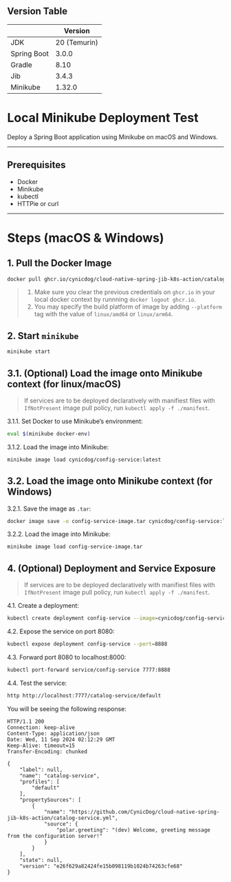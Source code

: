 ## Version Table 

|             |Version|
|-------------|--------------|
| JDK        | 20 (Temurin) |
| Spring Boot | 3.0.0        |
| Gradle      | 8.10         |
| Jib         | 3.4.3        |
| Minikube    | 1.32.0      |

# Local Minikube Deployment Test

Deploy a Spring Boot application using Minikube on macOS and Windows.

---

## Prerequisites

- Docker
- Minikube
- kubectl
- HTTPie or curl

---

# Steps (macOS & Windows)

## 1. Pull the Docker Image
```bash
docker pull ghcr.io/cynicdog/cloud-native-spring-jib-k8s-action/catalog-service:latest
```
> 1. Make sure you clear the previous credentials on `ghcr.io` in your local docker context by runnning `docker logout ghcr.io`.
> 2. You may specify the build platform of image by adding `--platform` tag with the value of `linux/amd64` or `linux/arm64`. 

## 2. Start `minikube` 
```bash
minikube start
```

## 3.1. (Optional) Load the image onto Minikube context (for linux/macOS)
> If services are to be deployed declaratively with manifiest files with `IfNotPresent` image pull policy, run `kubectl apply -f ./manifest`. 

3.1.1. Set Docker to use Minikube’s environment:
```bash
eval $(minikube docker-env)
```

3.1.2. Load the image into Minikube:
```bash
minikube image load cynicdog/config-service:latest
```

## 3.2. Load the image onto Minikube context (for Windows)

3.2.1. Save the image as `.tar`:
```bash
docker image save -o config-service-image.tar cynicdog/config-service:latest
```

3.2.2. Load the image into Minikube:
```bash
minikube image load config-service-image.tar
```

## 4. (Optional) Deployment and Service Exposure
> If services are to be deployed declaratively with manifiest files with `IfNotPresent` image pull policy, run `kubectl apply -f ./manifest`. 

4.1. Create a deployment:
```bash
kubectl create deployment config-service --image=cynicdog/config-service:latest
```

4.2. Expose the service on port 8080:
```bash
kubectl expose deployment config-service --port=8888
```

4.3. Forward port 8080 to localhost:8000:
```bash
kubectl port-forward service/config-service 7777:8888
```

4.4. Test the service:
```bash
http http://localhost:7777/catalog-service/default   
```
You will be seeing the following response: 
```
HTTP/1.1 200
Connection: keep-alive
Content-Type: application/json
Date: Wed, 11 Sep 2024 02:12:29 GMT
Keep-Alive: timeout=15
Transfer-Encoding: chunked

{
    "label": null,
    "name": "catalog-service",
    "profiles": [
        "default"
    ],
    "propertySources": [
        {
            "name": "https://github.com/CynicDog/cloud-native-spring-jib-k8s-action/catalog-service.yml",
            "source": {
                "polar.greeting": "(dev) Welcome, greeting message from the configuration server!"
            }
        }
    ],
    "state": null,
    "version": "e26f629a82424fe15b098119b1024b74263cfe68"
}
```
